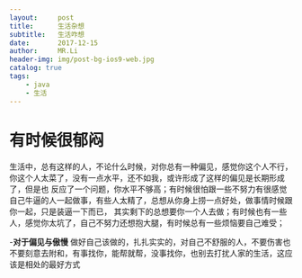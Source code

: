 ```yaml
---
layout:     post
title:      生活杂想
subtitle:   生活咋想
date:       2017-12-15
author:     MR.Li
header-img: img/post-bg-ios9-web.jpg
catalog: true
tags:
    - java
    - 生活
---
```


 # 有时候很郁闷
 生活中，总有这样的人，不论什么时候，对你总有一种偏见，感觉你这个人不行，你这个人太菜了，没有一点水平，还不如我，或许形成了这样的偏见是长期形成了，但是也
 反应了一个问题，你水平不够高；有时候很怕跟一些不努力有很感觉自己牛逼的人一起做事，有些人太精了，总想从你身上捞一点好处，做事情时候跟你一起，只是装逼一下而已，
 其实剩下的总想要你一个人去做；有时候也有一些人，感觉你太坑了，自己不努力还想抱大腿，有时候总有一些烦恼要自己难受；
 
 -**对于偏见与傲慢**
 做好自己该做的，扎扎实实的，对自己不舒服的人，不要伤害也不要刻意去附和，有事找你，能帮就帮，没事找你，也别去打扰人家的生活，这应该是相处的最好方式
 
 
